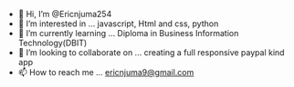 - 👋 Hi, I’m @Ericnjuma254
- 👀 I’m interested in ... javascript, Html and css, python
- 🌱 I’m currently learning ... Diploma in Business Information Technology(DBIT)
- 💞️ I’m looking to collaborate on ... creating a full responsive paypal kind app
- 📫 How to reach me ... ericnjuma9@gmail.com

<!---
Ericnjuma254/Ericnjuma254 is a ✨ special ✨ repository because its `README.md` (this file) appears on your GitHub profile.
You can click the Preview link to take a look at your changes.
--->
